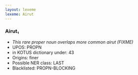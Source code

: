 ```yaml
---
layout: lexeme
lexeme: Airut
---
```


###  Airut₁

* _This rare proper noun overlaps more common *airut* (FIXME)_
* UPOS:  PROPN
* in KOTUS dictionary under:  43
* Origins: finer 
* Possible NER class:  LAST
* Blacklisted:  PROPN-BLOCKING


